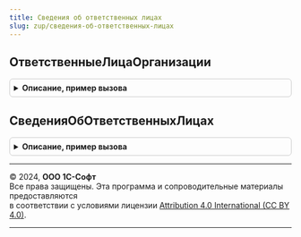 ```yaml
---
title: Сведения об ответственных лицах
slug: zup/сведения-об-ответственных-лицах
---
```



## ОтветственныеЛицаОрганизации
<details style="margin: 1em 0; padding: 0.5em; border: 1px solid #ccc; border-radius: 6px;">

<summary style="font-weight: bold; cursor: pointer;">Описание, пример вызова</summary>

```bsl

// Возвращает сведения об ответственных лицах организации.
//
// Параметры:
//	Организация		- СправочникСсылка.Организации - ссылка на организацию.
//	Сведения		- Строка - с идентификаторами, разделенными запятыми.
//	ДатаСведений	- Дата - дата получения сведений.
//
// Возвращаемое значение:
//	Структура - структура со свойствами, совпадающими с параметром «Сведения».
//		Допустимые идентификаторы запрашиваемых значений:
//				(совпадают с колонкой "Ключ" таблицы СведенияОбОтветственныхЛицах.ТаблицаОтветственныхЛицОрганизаций())
//				Руководитель						- Строка - руководитель организации.
//				ГлавныйБухгалтер					- Строка - главный бухгалтер организации.
//				Кассир								- Строка - кассир организации.
//				РуководительКадровойСлужбы			- Строка - Руководитель кадровой службы организации.
//				ОтветственныйЗаВУР 					- Строка - ответственный за военно-учетную работу.
//				ПредставительСФР 					- Строка - Уполномоченный представитель организации для СФР.
//				ОтветственныйЗаОхрануТруда			- Строка - ответственный за охрану труда.
//
Функция ОтветственныеЛицаОрганизации(Организация, Сведения, ДатаСведений = Неопределено) Экспорт
```

Пример вызова
```bsl
Результат = СведенияОбОтветственныхЛицах.ОтветственныеЛицаОрганизации(Организация, Сведения, ДатаСведений);
```
</details>

## СведенияОбОтветственныхЛицах
<details style="margin: 1em 0; padding: 0.5em; border: 1px solid #ccc; border-radius: 6px;">

<summary style="font-weight: bold; cursor: pointer;">Описание, пример вызова</summary>

```bsl

// Возвращает сведения об ответственных лицах организации.
//
// Параметры:
//		Организация - ссылка на организацию.
//		Сведения - строка с идентификаторами, разделенными запятыми.
//		ДатаСведений - дата получения сведений.
//
// Возвращаемое значение:
//		СтруктураДанных - структура со свойствами, совпадающими с параметром «Сведения».
//			Допустимые идентификаторы запрашиваемых значений:
//			Руководитель						- руководитель организации.
//			ДолжностьРуководителя				- должность руководителя.
//			ДолжностьРуководителяСтрокой		- представление должности руководителя.
//
//			ГлавныйБухгалтер					- главный бухгалтер организации.
//
//			Кассир								- кассир организации.
//			ДолжностьКассира					- должность кассира.
//			ДолжностьКассираСтрокой				- представление должности кассира.
//
//			РуководительКадровойСлужбы					- Руководитель кадровой службы организации.
//			ДолжностьРуководителяКадровойСлужбы			- должность руководителя кадровой службы организации.
//			ДолжностьРуководителяКадровойСлужбыСтрокой	- представление должности руководителя кадровой службы организации.
//
//			ОтветственныйЗаВУР 					- ответственный за военно-учетную работу.
//			ДолжностьОтветственногоЗаВУР 		- должность ответственного за военно-учетную работу.
//			ДолжностьОтветственногоЗаВУРСтрокой - представление должности ответственного за военно-учетную работу.
//
//			ПредставительСФР 					- Уполномоченный представитель организации для СФР.
//			ДолжностьПредставителяСФР 			- должность уполномоченного представителя организации для СФР.
//			ДолжностьПредставителяСФРСтрокой 	- представление должности уполномоченного представителя организации для СФР.
//
Функция СведенияОбОтветственныхЛицах(Организация, Сведения, ДатаСведений = Неопределено) Экспорт
```

Пример вызова
```bsl
Результат = СведенияОбОтветственныхЛицах.СведенияОбОтветственныхЛицах(Организация, Сведения, ДатаСведений);
```
</details>

---

© 2024, **ООО 1С-Софт**  
Все права защищены. Эта программа и сопроводительные материалы предоставляются  
в соответствии с условиями лицензии [Attribution 4.0 International (CC BY 4.0)](https://creativecommons.org/licenses/by/4.0/legalcode).

---
